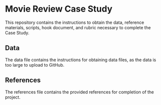 # Movie Review Case Study 
This repository contains the instructions to obtain the data, reference materials, scripts, hook document, and rubric necessary to complete the Case Study.
## Data 
The data file contains the instructions for obtaining data files, as the data is too large to upload to GitHub. 
## References 
The references file contains the provided references for completion of the project. 
